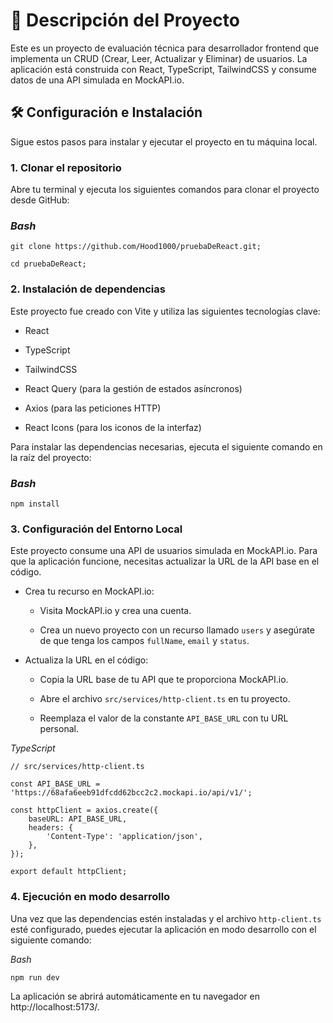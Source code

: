 # 🚀 Descripción del Proyecto
Este es un proyecto de evaluación técnica para desarrollador frontend que implementa un CRUD (Crear, Leer, Actualizar y Eliminar) de usuarios. La aplicación está construida con React, TypeScript, TailwindCSS y consume datos de una API simulada en MockAPI.io.

## 🛠️ Configuración e Instalación
Sigue estos pasos para instalar y ejecutar el proyecto en tu máquina local.

### 1. **Clonar el repositorio**
Abre tu terminal y ejecuta los siguientes comandos para clonar el proyecto desde GitHub:

### *Bash*
```git clone https://github.com/Hood1000/pruebaDeReact.git;``` 

```cd pruebaDeReact;```

### 2. **Instalación de dependencias**
Este proyecto fue creado con Vite y utiliza las siguientes tecnologías clave:

- React

- TypeScript

- TailwindCSS

- React Query (para la gestión de estados asíncronos)

- Axios (para las peticiones HTTP)

- React Icons (para los iconos de la interfaz)

Para instalar las dependencias necesarias, ejecuta el siguiente comando en la raíz del proyecto:

### *Bash*

`npm install`

### 3. **Configuración del Entorno Local**
Este proyecto consume una API de usuarios simulada en MockAPI.io. Para que la aplicación funcione, necesitas actualizar la URL de la API base en el código.

- Crea tu recurso en MockAPI.io:

  - Visita MockAPI.io y crea una cuenta.

  - Crea un nuevo proyecto con un recurso llamado `users` y asegúrate de que tenga los campos `fullName`, `email` y `status`.

- Actualiza la URL en el código:

  - Copia la URL base de tu API que te proporciona MockAPI.io.

  - Abre el archivo `src/services/http-client.ts` en tu proyecto.

  - Reemplaza el valor de la constante `API_BASE_URL` con tu URL personal.

*TypeScript*
```
// src/services/http-client.ts

const API_BASE_URL = 'https://68afa6eeb91dfcdd62bcc2c2.mockapi.io/api/v1/'; 

const httpClient = axios.create({
    baseURL: API_BASE_URL,
    headers: {
        'Content-Type': 'application/json',
    },
});

export default httpClient;                                     
```


### 4. **Ejecución en modo desarrollo**
Una vez que las dependencias estén instaladas y el archivo `http-client.ts` esté configurado, puedes ejecutar la aplicación en modo desarrollo con el siguiente comando:

*Bash*
```
npm run dev
```
La aplicación se abrirá automáticamente en tu navegador en http://localhost:5173/.